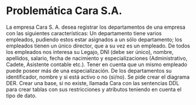 # Problemática Cara S.A.

La empresa Cara S. A. desea registrar los departamentos de una empresa con las siguientes
características: Un departamento tiene varios empleados, pudiendo estos estar asignados a un
sólo departamento; los empleados tienen un único director, que a su vez es un empleado. De
todos los empleados nos interesa su Legajo, DNI (debe ser único), nombre, apellidos, salario,
fecha de nacimiento y especializaciones (Administrativo, Cadete, Asistente contable etc.). Tener
en cuenta que un mismo empleado puede poseer más de una especialización. De los
departamentos su identificador, nombre y si está activo o no (si/no).
Se pide crear el diagrama DER. Crear una base, si no existe, llamada Cara con las sentencias
DDL para crear tablas con sus restricciones y atributos teniendo en cuenta el tipo de dato.
